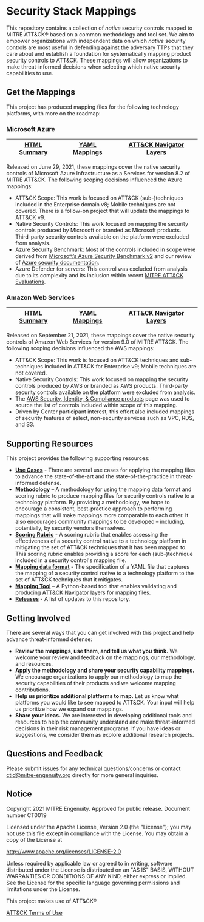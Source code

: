 # Security Stack Mappings

This repository contains a collection of _native_ security controls mapped to MITRE ATT&CK® based on a common methodology and tool set. We aim to empower organizations with independent data on which _native_ security controls are most useful in defending against the adversary TTPs that they care about and establish a foundation for systematically mapping product security controls to ATT&CK. These mappings will allow organizations to make threat-informed decisions when selecting which native security capabilities to use.

## Get the Mappings

This project has produced mapping files for the following technology platforms, with more on the roadmap:

### Microsoft Azure 

| [HTML Summary](https://center-for-threat-informed-defense.github.io/security-stack-mappings/Azure/README.html) | [YAML Mappings](mappings/Azure) | [ATT&CK Navigator Layers](mappings/Azure/layers) |
|---|---|---|

Released on June 29, 2021, these mappings cover the native security controls of Microsoft Azure Infrastructure as a Services for version 8.2 of MITRE ATT&CK. The following scoping decisions influenced the Azure mappings:
- ATT&CK Scope: This work is focused on ATT&CK (sub-)techniques included in the Enterprise domain v8; Mobile techniques are not covered. There is a follow-on project that will update the mappings to ATT&CK v9.
- Native Security Controls: This work focused on mapping the security controls produced by Microsoft or branded as Microsoft products. Third-party security controls available on the platform were excluded from analysis.
- Azure Security Benchmark: Most of the controls included in scope were derived from [Microsoft’s Azure Security Benchmark v2](https://docs.microsoft.com/en-us/security/benchmark/azure/overview) and our review of [Azure security documentation](https://docs.microsoft.com/en-us/azure/security/).
- Azure Defender for servers: This control was excluded from analysis due to its complexity and its inclusion within recent [MITRE ATT&CK Evaluations](https://attackevals.mitre-engenuity.org/enterprise/participants/microsoft/?adversary=carbanak_fin7).

### Amazon Web Services

| [HTML Summary](https://center-for-threat-informed-defense.github.io/security-stack-mappings/AWS/README.html) | [YAML Mappings](mappings/AWS) | [ATT&CK Navigator Layers](mappings/AWS/layers) |
|---|---|---|


Released on September 21, 2021, these mappings cover the native security controls of Amazon Web Services for version 9.0 of MITRE ATT&CK. The following scoping decisions influenced the AWS mappings:
- ATT&CK Scope: This work is focused on ATT&CK techniques and sub-techniques included in ATT&CK for Enterprise v9; Mobile techniques are not covered.
- Native Security Controls: This work focused on mapping the security controls produced by AWS or branded as AWS products. Third-party security controls available on the platform were excluded from analysis.
- The [AWS Security, Identity, & Compliance products](https://aws.amazon.com/products/security/?nc=sn&loc=2) page was used to source the list of controls included within scope of this mapping.
- Driven by Center participant interest, this effort also included mappings of security features of select, non-security services such as VPC, RDS, and S3.


## Supporting Resources

This project provides the following supporting resources:
- **[Use Cases](docs/use_cases.md)** - There are several use cases for applying the mapping files to advance the state-of-the-art and the state-of-the-practice in threat-informed defense.
- **[Methodology](docs/mapping_methodology.md)** – A methodology for using the mapping data format and scoring rubric to produce mapping files for security controls native to a technology platform.  By providing a methodology, we hope to encourage a consistent, best-practice approach to performing mappings that will make mappings more comparable to each other. It also encourages community mappings to be developed – including, potentially, by security vendors themselves.
- **[Scoring Rubric](docs/scoring.md)** - A scoring rubric that enables assessing the effectiveness of a security control native to a technology platform in mitigating the set of ATT&CK techniques that it has been mapped to.  This scoring rubric enables providing a score for each (sub-)technique included in a security control's mapping file.
- **[Mapping data format](docs/mapping_format.md)** - The specification of a YAML file that captures the mapping of a security control native to a technology platform to the set of ATT&CK techniques that it mitigates.
- **[Mapping Tool](tools/)** – A Python-based tool that enables validating and producing [ATT&CK Navigator](https://mitre-attack.github.io/attack-navigator/) layers for mapping files.
- **[Releases](https://github.com/center-for-threat-informed-defense/security-stack-mappings/releases)** - A list of updates to this repository.

## Getting Involved

There are several ways that you can get involved with this project and help advance threat-informed defense: 
- **Review the mappings, use them, and tell us what you think.**  We welcome your review and feedback on the mappings, our methodology, and resources.
- **Apply the methodology and share your security capability mappings.** We encourage organizations to apply our methodology to map the security capabilities of their products and we welcome mapping contributions.
- **Help us prioritize additional platforms to map.** Let us know what platforms you would like to see mapped to ATT&CK. Your input will help us prioritize how we expand our mappings.
- **Share your ideas.** We are interested in developing additional tools and resources to help the community understand and make threat-informed decisions in their risk management programs. If you have ideas or suggestions, we consider them as explore additional research projects. 

## Questions and Feedback
Please submit issues for any technical questions/concerns or contact ctid@mitre-engenuity.org directly for more general inquiries.

## Notice
Copyright 2021 MITRE Engenuity. Approved for public release. Document number CT0019

Licensed under the Apache License, Version 2.0 (the "License"); you may not use this file except in compliance with the License. You may obtain a copy of the License at

http://www.apache.org/licenses/LICENSE-2.0

Unless required by applicable law or agreed to in writing, software distributed under the License is distributed on an "AS IS" BASIS, WITHOUT WARRANTIES OR CONDITIONS OF ANY KIND, either express or implied. See the License for the specific language governing permissions and limitations under the License.

This project makes use of ATT&CK®

[ATT&CK Terms of Use](https://attack.mitre.org/resources/terms-of-use/)
